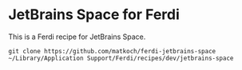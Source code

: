 # JetBrains Space for Ferdi
This is a Ferdi recipe for JetBrains Space.

`git clone https://github.com/matkoch/ferdi-jetbrains-space ~/Library/Application Support/Ferdi/recipes/dev/jetbrains-space`
